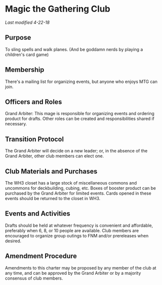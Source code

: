 # Magic the Gathering Club
*Last modified 4-22-18*

## Purpose
To sling spells and walk planes. (And be goddamn nerds by playing a children's card game)

## Membership
There's a mailing list for organizing events, but anyone who enjoys MTG can join.

## Officers and Roles
Grand Arbiter: This mage is responsible for organizing events and ordering product for drafts. Other roles can be created and responsibilities shared if necessary.

## Transition Protocol
The Grand Arbiter will decide on a new leader; or, in the absence of the Grand Arbiter, other club members can elect one.

## Club Materials and Purchases
The WH3 closet has a large stock of miscellaneous commons and uncommons for deckbuilding, cubing, etc.
Boxes of booster product can be purchased by the Grand Arbiter for limited events. Cards opened in these events should be returned to the closet in WH3.

## Events and Activities
Drafts should be held at whatever frequency is convenient and affordable, preferably when 6, 8, or 10 people are available.
Club members are encouraged to organize group outings to FNM and/or prereleases when desired.

## Amendment Procedure
Amendments to this charter may be proposed by any member of the club at any time, and can be approved by the Grand Arbiter or by a majority consensus of club members.
